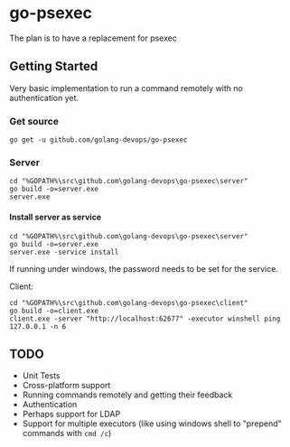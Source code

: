 # go-psexec
The plan is to have a replacement for psexec

## Getting Started

Very basic implementation to run a command remotely with no authentication yet.

### Get source
```
go get -u github.com/golang-devops/go-psexec
```

### Server

```
cd "%GOPATH%\src\github.com\golang-devops\go-psexec\server"
go build -o=server.exe
server.exe
```

#### Install server as service

```
cd "%GOPATH%\src\github.com\golang-devops\go-psexec\server"
go build -o=server.exe
server.exe -service install
```

If running under windows, the password needs to be set for the service.


Client:

```
cd "%GOPATH%\src\github.com\golang-devops\go-psexec\client"
go build -o=client.exe
client.exe -server "http://localhost:62677" -executor winshell ping 127.0.0.1 -n 6
```

## TODO

- Unit Tests
- Cross-platform support
- Running commands remotely and getting their feedback
- Authentication
- Perhaps support for LDAP
- Support for multiple executors (like using windows shell to "prepend" commands with `cmd /c`)